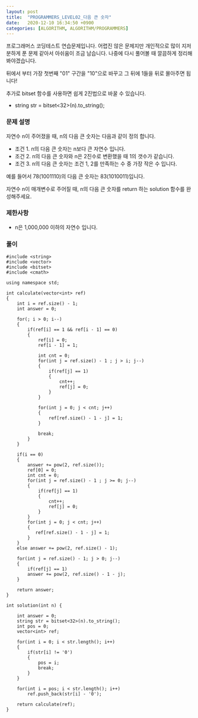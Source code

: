 ```yaml
---
layout: post
title:  "PROGRAMMERS_LEVEL02_다음 큰 숫자"
date:   2020-12-10 16:34:50 +0900
categories: [ALGORITHM, ALGORITHM/PROGRAMMERS]
---
```


프로그래머스 코딩테스트 연습문제입니다. 어렵진 않은 문제지만 개인적으로 많이 지저분하게 푼 문제 같아서 아쉬움이 조금 남습니다. 나중에 다시 풀어볼 때 깔끔하게 정리해봐야겠습니다.

뒤에서 부터 가장 첫번째 "01" 구간을 "10"으로 바꾸고 그 뒤에 1들을 뒤로 몰아주면 됩니다!  

추가로 bitset 함수를 사용하면 쉽게 2진법으로 바꿀 수 있습니다.
- string str = bitset<32>(n).to_string();

### 문제 설명
자연수 n이 주어졌을 때, n의 다음 큰 숫자는 다음과 같이 정의 합니다.

- 조건 1. n의 다음 큰 숫자는 n보다 큰 자연수 입니다.
- 조건 2. n의 다음 큰 숫자와 n은 2진수로 변환했을 때 1의 갯수가 같습니다.
- 조건 3. n의 다음 큰 숫자는 조건 1, 2를 만족하는 수 중 가장 작은 수 입니다.

예를 들어서 78(1001110)의 다음 큰 숫자는 83(1010011)입니다.

자연수 n이 매개변수로 주어질 때, n의 다음 큰 숫자를 return 하는 solution 함수를 완성해주세요.

### 제한사항
- n은 1,000,000 이하의 자연수 입니다.

### 풀이
```
#include <string>
#include <vector>
#include <bitset>
#include <cmath>

using namespace std;

int calculate(vector<int> ref)
{
    int i = ref.size() - 1;
    int answer = 0;

    for(; i > 0; i--)
    {
        if(ref[i] == 1 && ref[i - 1] == 0)
        {
            ref[i] = 0;
            ref[i - 1] = 1;

            int cnt = 0;
            for(int j = ref.size() - 1 ; j > i; j--)
            {
                if(ref[j] == 1)
                {
                    cnt++;
                    ref[j] = 0;
                }
            }

            for(int j = 0; j < cnt; j++)
            {
                ref[ref.size() - 1 - j] = 1;
            }

            break;
        }
    }

    if(i == 0)
    {   
        answer += pow(2, ref.size());
        ref[0] = 0;
        int cnt = 0;
        for(int j = ref.size() - 1 ; j >= 0; j--)
        {
            if(ref[j] == 1)
            {
                cnt++;
                ref[j] = 0;
            }
        }        
        for(int j = 0; j < cnt; j++)
        {
           ref[ref.size() - 1 - j] = 1;
        }
    }
    else answer += pow(2, ref.size() - 1);

    for(int j = ref.size() - 1; j > 0; j--)
    {
        if(ref[j] == 1)
        answer += pow(2, ref.size() - 1 - j);
    }

    return answer;
}

int solution(int n) {

    int answer = 0;
    string str = bitset<32>(n).to_string();
    int pos = 0;
    vector<int> ref;

    for(int i = 0; i < str.length(); i++)
    {
        if(str[i] != '0')
        {
            pos = i;
            break;
        }
    }

    for(int i = pos; i < str.length(); i++)
        ref.push_back(str[i] - '0');

    return calculate(ref);
}
```
